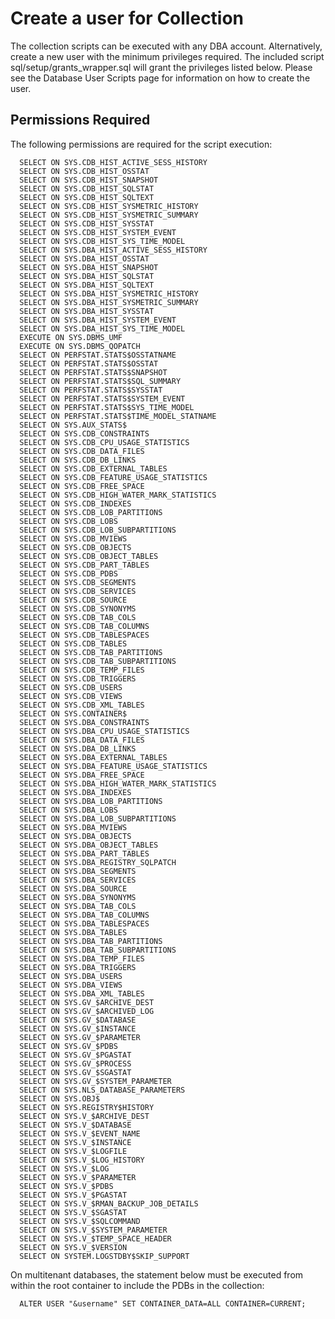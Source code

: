 # Create a user for Collection

The collection scripts can be executed with any DBA account. Alternatively, create a new user with the minimum privileges required.
The included script sql/setup/grants_wrapper.sql will grant the privileges listed below.
Please see the Database User Scripts page for information on how to create the user.

## Permissions Required

The following permissions are required for the script execution:

      SELECT ON SYS.CDB_HIST_ACTIVE_SESS_HISTORY
      SELECT ON SYS.CDB_HIST_OSSTAT
      SELECT ON SYS.CDB_HIST_SNAPSHOT
      SELECT ON SYS.CDB_HIST_SQLSTAT
      SELECT ON SYS.CDB_HIST_SQLTEXT
      SELECT ON SYS.CDB_HIST_SYSMETRIC_HISTORY
      SELECT ON SYS.CDB_HIST_SYSMETRIC_SUMMARY
      SELECT ON SYS.CDB_HIST_SYSSTAT
      SELECT ON SYS.CDB_HIST_SYSTEM_EVENT
      SELECT ON SYS.CDB_HIST_SYS_TIME_MODEL
      SELECT ON SYS.DBA_HIST_ACTIVE_SESS_HISTORY
      SELECT ON SYS.DBA_HIST_OSSTAT
      SELECT ON SYS.DBA_HIST_SNAPSHOT
      SELECT ON SYS.DBA_HIST_SQLSTAT
      SELECT ON SYS.DBA_HIST_SQLTEXT
      SELECT ON SYS.DBA_HIST_SYSMETRIC_HISTORY
      SELECT ON SYS.DBA_HIST_SYSMETRIC_SUMMARY
      SELECT ON SYS.DBA_HIST_SYSSTAT
      SELECT ON SYS.DBA_HIST_SYSTEM_EVENT
      SELECT ON SYS.DBA_HIST_SYS_TIME_MODEL
      EXECUTE ON SYS.DBMS_UMF
      EXECUTE ON SYS.DBMS_QOPATCH
      SELECT ON PERFSTAT.STATS$OSSTATNAME
      SELECT ON PERFSTAT.STATS$OSSTAT
      SELECT ON PERFSTAT.STATS$SNAPSHOT
      SELECT ON PERFSTAT.STATS$SQL_SUMMARY
      SELECT ON PERFSTAT.STATS$SYSSTAT
      SELECT ON PERFSTAT.STATS$SYSTEM_EVENT
      SELECT ON PERFSTAT.STATS$SYS_TIME_MODEL
      SELECT ON PERFSTAT.STATS$TIME_MODEL_STATNAME
      SELECT ON SYS.AUX_STATS$
      SELECT ON SYS.CDB_CONSTRAINTS
      SELECT ON SYS.CDB_CPU_USAGE_STATISTICS
      SELECT ON SYS.CDB_DATA_FILES
      SELECT ON SYS.CDB_DB_LINKS
      SELECT ON SYS.CDB_EXTERNAL_TABLES
      SELECT ON SYS.CDB_FEATURE_USAGE_STATISTICS
      SELECT ON SYS.CDB_FREE_SPACE
      SELECT ON SYS.CDB_HIGH_WATER_MARK_STATISTICS
      SELECT ON SYS.CDB_INDEXES
      SELECT ON SYS.CDB_LOB_PARTITIONS
      SELECT ON SYS.CDB_LOBS
      SELECT ON SYS.CDB_LOB_SUBPARTITIONS
      SELECT ON SYS.CDB_MVIEWS
      SELECT ON SYS.CDB_OBJECTS
      SELECT ON SYS.CDB_OBJECT_TABLES
      SELECT ON SYS.CDB_PART_TABLES
      SELECT ON SYS.CDB_PDBS
      SELECT ON SYS.CDB_SEGMENTS
      SELECT ON SYS.CDB_SERVICES
      SELECT ON SYS.CDB_SOURCE
      SELECT ON SYS.CDB_SYNONYMS
      SELECT ON SYS.CDB_TAB_COLS
      SELECT ON SYS.CDB_TAB_COLUMNS
      SELECT ON SYS.CDB_TABLESPACES
      SELECT ON SYS.CDB_TABLES
      SELECT ON SYS.CDB_TAB_PARTITIONS
      SELECT ON SYS.CDB_TAB_SUBPARTITIONS
      SELECT ON SYS.CDB_TEMP_FILES
      SELECT ON SYS.CDB_TRIGGERS
      SELECT ON SYS.CDB_USERS
      SELECT ON SYS.CDB_VIEWS
      SELECT ON SYS.CDB_XML_TABLES
      SELECT ON SYS.CONTAINER$
      SELECT ON SYS.DBA_CONSTRAINTS
      SELECT ON SYS.DBA_CPU_USAGE_STATISTICS
      SELECT ON SYS.DBA_DATA_FILES
      SELECT ON SYS.DBA_DB_LINKS
      SELECT ON SYS.DBA_EXTERNAL_TABLES
      SELECT ON SYS.DBA_FEATURE_USAGE_STATISTICS
      SELECT ON SYS.DBA_FREE_SPACE
      SELECT ON SYS.DBA_HIGH_WATER_MARK_STATISTICS
      SELECT ON SYS.DBA_INDEXES
      SELECT ON SYS.DBA_LOB_PARTITIONS
      SELECT ON SYS.DBA_LOBS
      SELECT ON SYS.DBA_LOB_SUBPARTITIONS
      SELECT ON SYS.DBA_MVIEWS
      SELECT ON SYS.DBA_OBJECTS
      SELECT ON SYS.DBA_OBJECT_TABLES
      SELECT ON SYS.DBA_PART_TABLES
      SELECT ON SYS.DBA_REGISTRY_SQLPATCH
      SELECT ON SYS.DBA_SEGMENTS
      SELECT ON SYS.DBA_SERVICES
      SELECT ON SYS.DBA_SOURCE
      SELECT ON SYS.DBA_SYNONYMS
      SELECT ON SYS.DBA_TAB_COLS
      SELECT ON SYS.DBA_TAB_COLUMNS
      SELECT ON SYS.DBA_TABLESPACES
      SELECT ON SYS.DBA_TABLES
      SELECT ON SYS.DBA_TAB_PARTITIONS
      SELECT ON SYS.DBA_TAB_SUBPARTITIONS
      SELECT ON SYS.DBA_TEMP_FILES
      SELECT ON SYS.DBA_TRIGGERS
      SELECT ON SYS.DBA_USERS
      SELECT ON SYS.DBA_VIEWS
      SELECT ON SYS.DBA_XML_TABLES
      SELECT ON SYS.GV_$ARCHIVE_DEST
      SELECT ON SYS.GV_$ARCHIVED_LOG
      SELECT ON SYS.GV_$DATABASE
      SELECT ON SYS.GV_$INSTANCE
      SELECT ON SYS.GV_$PARAMETER
      SELECT ON SYS.GV_$PDBS
      SELECT ON SYS.GV_$PGASTAT
      SELECT ON SYS.GV_$PROCESS
      SELECT ON SYS.GV_$SGASTAT
      SELECT ON SYS.GV_$SYSTEM_PARAMETER
      SELECT ON SYS.NLS_DATABASE_PARAMETERS
      SELECT ON SYS.OBJ$
      SELECT ON SYS.REGISTRY$HISTORY
      SELECT ON SYS.V_$ARCHIVE_DEST
      SELECT ON SYS.V_$DATABASE
      SELECT ON SYS.V_$EVENT_NAME
      SELECT ON SYS.V_$INSTANCE
      SELECT ON SYS.V_$LOGFILE
      SELECT ON SYS.V_$LOG_HISTORY
      SELECT ON SYS.V_$LOG
      SELECT ON SYS.V_$PARAMETER
      SELECT ON SYS.V_$PDBS
      SELECT ON SYS.V_$PGASTAT
      SELECT ON SYS.V_$RMAN_BACKUP_JOB_DETAILS
      SELECT ON SYS.V_$SGASTAT
      SELECT ON SYS.V_$SQLCOMMAND
      SELECT ON SYS.V_$SYSTEM_PARAMETER
      SELECT ON SYS.V_$TEMP_SPACE_HEADER
      SELECT ON SYS.V_$VERSION
      SELECT ON SYSTEM.LOGSTDBY$SKIP_SUPPORT

On multitenant databases, the statement below must be executed from within the root container to include the PDBs in the collection:

      ALTER USER "&username" SET CONTAINER_DATA=ALL CONTAINER=CURRENT;


